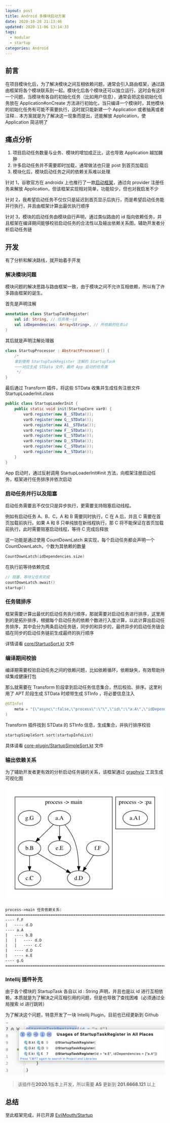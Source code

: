 ```yaml
---
layout: post
title: Android 多模块启动方案
date: 2020-10-28 21:13:46
updated: 2020-11-06 13:14:33
tags:
  - modular
  - startup
categories: Android
---
```


## 前言

在项目模块化后，为了解决模块之间互相依赖问题，通常会引入路由框架，通过路由框架将各个模块联系到一起。模块化后各个模块还可以独立运行，这时会有这样一个问题，当模块有各自的初始化任务（比如用户信息），通常会把这些初始化任务放在 Application#onCreate 方法进行初始化，当只编译一个模块时，其他模块的初始化任务有可能不需要执行，这时就只能新建一个 Application 或者抽离或者注释... 本方案就是为了解决这一现象而提出，还能解放 Application，使 Application 简洁明了

<!-- More -->

## 痛点分析

1. 项目启动任务数量与业务、模块的增加成正比，这也导致 Application 越加臃肿
2. 许多启动任务并不需要即时加载，通常做法也只是 post 到首页加载后
3. 模块化后，模块启动任务之间的依赖关系难以处理

针对 1，谷歌官方在 androidx 上也推行了一款[启动框架](https://developer.android.com/topic/libraries/app-startup)，通过向 provider 注册任务来解放 Application，但该框架实现相对简单，功能较少，但也对我启发不少

针对 2，我希望启动任务不仅仅只是延迟到首页显示后执行，而是希望启动任务能并行执行，并且由框架计算出最优执行顺序

针对 3，模块的启动任务由模块自行声明，通过类似路由的 id 指向依赖任务，并且框架在编译期间能够校验启动任务的合法性以及输出依赖关系图，辅助开发者分析启动任务链

## 开发

有了分析和解决路线，就开始着手开发

### 解决模块问题

模块问题的解决思路与路由框架一致，由于模块之间不允许互相依赖，所以有了许多路由框架的诞生。

首先是声明注解

```kotlin
annotation class StartupTaskRegister(
    val id: String, // 任务唯一id
    val idDependencies: Array<String>, // 所依赖的任务id
)
```

其后就是声明注解处理器

```kotlin
class StartupProcessor : AbstractProcessor() {
    /*
    拿到使用 StartupTaskRegister 注解的 StartupTask
    一一对应生成 STData 文件，最终 App 启动的任务类
     */
}
```

最后通过 Transform 插件，将这些 STData 收集并生成任务注册文件 StartupLoaderInit.class

```java
public class StartupLoaderInit {
    public static void init(StartupCore var0) {
        var0.register(new B__STData());
        var0.register(new G__STData());
        var0.register(new A1__STData());
        var0.register(new F__STData());
        var0.register(new E__STData());
        var0.register(new D__STData());
        var0.register(new C__STData());
        var0.register(new A__STData());
    }
}
```

App 启动时，通过反射调用 StartupLoaderInit#init 方法，向框架注册启动任务，框架进行任务排序并依次启动

### 启动任务并行以及阻塞

启动任务需要且不仅仅只是异步执行，更需要支持阻塞启动线程。

例如有启动任务 A、B、C，A 和 B 需要同时执行，C 在 A 后，并且 C 需要在首页加载前执行。如果 A 和 B 只单纯放在新线程执行，那 C 将不能保证在首页加载前执行，此时需要阻塞启动线程，等待 C 完成后释放

这一功能是通过使用 CountDownLatch 来实现，每个启动任务都会声明一个 CountDownLatch，个数为其依赖的数量

```kotlin
CountDownLatch(idDependencies.size)
```

在执行前等待依赖完成

```kotlin
// 阻塞，等待父任务完成
countDownLatch.await()
startup()
```

### 任务链排序

框架需要计算出最优的启动任务执行顺序，那就需要对启动任务进行排序，这里用到的是拓扑排序，根据每个启动任务的依赖个数进行入度计算，以此计算出启动任务排序，其中会分为两条启动任务链，同步的和异步的，最终异步的启动任务链会插在同步的启动任务链前生成最终的执行顺序

详情请看 [core/StartuoSort.kt](https://github.com/EvilMouth/Startup/blob/main/core/src/main/java/com/zyhang/startup/sort/StartupSort.kt) 文件

### 编译期间校验

编译期需要校验启动任务之间的依赖问题，比如依赖循环，依赖缺失，有效帮助持续集成健康打包

那么就需要在 Transform 阶段拿到启动任务信息集合，然后校验、排序。这里利用了 APT 阶段生成 STData 时顺带生成 STInfo ，将必要信息注入

```kotlin
@STInfo(
    meta = "{\"async\":false,\"process\":\"\",\"id\":\"a.A\",\"idDependencies\":[]}"
)
```

Transform 插件找到 STData 的 STInfo 信息，生成集合，并执行排序校验

```kotlin
startupSimpleSort.sort(startupInfoList)
```

具体请看 [core-plugin/StartupSimpleSort.kt](https://github.com/EvilMouth/Startup/blob/main/core-plugin/src/main/java/com/zyhang/startup/plugin/sort/StartupSimpleSort.kt) 文件

### 输出依赖关系

为了辅助开发者更有效的分析启动任务链的关系，该框架通过 [graphviz](http://www.graphviz.org/about/) 工具生成可视化图

![graph](1603941343055.jpg)

```
process->main 任务依赖关系:
=========================================================================
---- f.F
|   ---- d.D
---- a.A
|   ---- b.B
|   |   ---- d.D
|   |   ---- c.C
|   ---- d.D
|   ---- e.E
---- g.G
=========================================================================
```

### Intellij 插件补充

由于各个模块的 StartupTask 各自以 id : String 声明，并且也是以 id 进行互相依赖，本质就是为了解决之间互相引用的问题，但是也导致了查找困难（必须通过全局搜索 id 进行跳转）

为了解决这个问题，特意开发了一块 Intellij Plugin，目前也已经更新到 Github

<img src="WX20201106-124004@2x.png"></img>

> 该插件在**2020.1**版本上开发，所以需要 **AS** 更新到 **201.6668.121** 以上

## 总结

至此框架完成，并已开源 [EvilMouth/Startup](https://github.com/EvilMouth/Startup)
